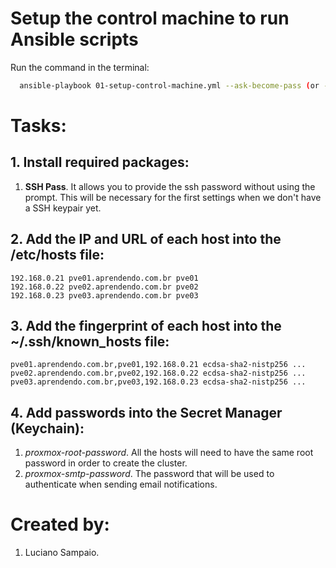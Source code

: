 # Setup the control machine to run Ansible scripts

Run the command in the terminal:
```bash
  ansible-playbook 01-setup-control-machine.yml --ask-become-pass (or -K)
```

# Tasks:

## 1. Install required packages:
  1. **SSH Pass**. It allows you to provide the ssh password without using the prompt. This will be necessary for the first settings when we don't have a SSH keypair yet.

## 2. Add the IP and URL of each host into the /etc/hosts file:
    192.168.0.21 pve01.aprendendo.com.br pve01
    192.168.0.22 pve02.aprendendo.com.br pve02
    192.168.0.23 pve03.aprendendo.com.br pve03

## 3. Add the fingerprint of each host into the ~/.ssh/known_hosts file:
    pve01.aprendendo.com.br,pve01,192.168.0.21 ecdsa-sha2-nistp256 ...
    pve02.aprendendo.com.br,pve02,192.168.0.22 ecdsa-sha2-nistp256 ...
    pve03.aprendendo.com.br,pve03,192.168.0.23 ecdsa-sha2-nistp256 ...

## 4. Add passwords into the Secret Manager (Keychain):
  1. *proxmox-root-password*. All the hosts will need to have the same root password in order to create the cluster.
  1. *proxmox-smtp-password*. The password that will be used to authenticate when sending email notifications.

# Created by: 

1. Luciano Sampaio.